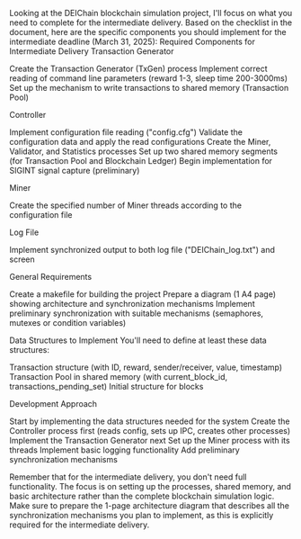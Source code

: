 Looking at the DEIChain blockchain simulation project, I'll focus on what you need to complete for the intermediate delivery. Based on the checklist in the document, here are the specific components you should implement for the intermediate deadline (March 31, 2025):
Required Components for Intermediate Delivery
Transaction Generator

Create the Transaction Generator (TxGen) process
Implement correct reading of command line parameters (reward 1-3, sleep time 200-3000ms)
Set up the mechanism to write transactions to shared memory (Transaction Pool)

Controller 

Implement configuration file reading ("config.cfg")
Validate the configuration data and apply the read configurations
Create the Miner, Validator, and Statistics processes
Set up two shared memory segments (for Transaction Pool and Blockchain Ledger)
Begin implementation for SIGINT signal capture (preliminary)

Miner

Create the specified number of Miner threads according to the configuration file

Log File

Implement synchronized output to both log file ("DEIChain_log.txt") and screen

General Requirements

Create a makefile for building the project
Prepare a diagram (1 A4 page) showing architecture and synchronization mechanisms
Implement preliminary synchronization with suitable mechanisms (semaphores, mutexes or condition variables)

Data Structures to Implement
You'll need to define at least these data structures:

Transaction structure (with ID, reward, sender/receiver, value, timestamp)
Transaction Pool in shared memory (with current_block_id, transactions_pending_set)
Initial structure for blocks

Development Approach

Start by implementing the data structures needed for the system
Create the Controller process first (reads config, sets up IPC, creates other processes)
Implement the Transaction Generator next
Set up the Miner process with its threads
Implement basic logging functionality
Add preliminary synchronization mechanisms

Remember that for the intermediate delivery, you don't need full functionality. The focus is on setting up the processes, shared memory, and basic architecture rather than the complete blockchain simulation logic.
Make sure to prepare the 1-page architecture diagram that describes all the synchronization mechanisms you plan to implement, as this is explicitly required for the intermediate delivery.